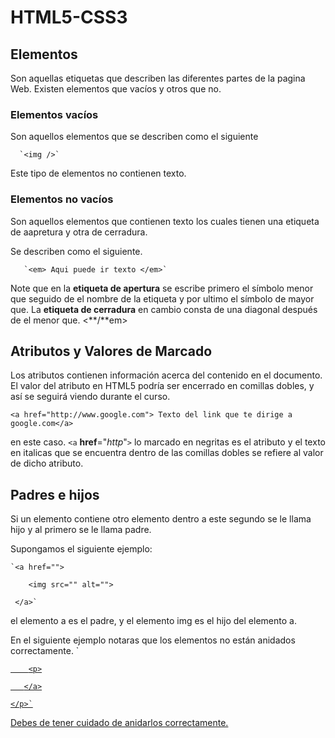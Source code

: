 # HTML5-CSS3
## Elementos

Son aquellas etiquetas que describen las diferentes partes de la pagina Web.
Existen elementos que vacíos y otros que no.

### Elementos vacíos

Son aquellos elementos que se describen como el siguiente

      `<img />`

Este tipo de elementos no contienen texto.

### Elementos no vacíos

Son aquellos elementos que contienen texto los cuales tienen una etiqueta de aapretura y otra de cerradura.

Se describen como el siguiente.

       `<em> Aqui puede ir texto </em>`

Note que en la **etiqueta de apertura** se escribe primero el símbolo menor que seguido de el nombre de la etiqueta y por ultimo el símbolo de mayor que. La **etiqueta de cerradura** en cambio consta de una diagonal después de el menor que. <**/**em>


## Atributos y Valores de Marcado

Los atributos contienen información acerca del contenido en el documento. El valor del atributo en HTML5 podría ser encerrado en comillas dobles, y así se seguirá viendo durante el curso.

`<a href="http://www.google.com"> Texto del link que te dirige a google.com</a>`

en este caso. `<a` **href**="_http_"`>` lo marcado en negritas es el atributo  y el texto en italicas que se encuentra dentro de las comillas dobles se refiere al valor de dicho atributo.

## Padres e hijos

Si un elemento contiene otro elemento dentro a este segundo se le llama hijo y al primero se le llama padre.

Supongamos el siguiente ejemplo:

    `<a href="">

        <img src="" alt="">

     </a>`

el elemento a es el padre, y el elemento img es el hijo del elemento a.

En el siguiente ejemplo notaras que los elementos no están anidados correctamente.
  `<a href="">

        <p>

       </a>

    </p>`

Debes de tener cuidado de anidarlos correctamente.
